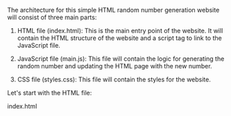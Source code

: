 The architecture for this simple HTML random number generation website will consist of three main parts:

1. HTML file (index.html): This is the main entry point of the website. It will contain the HTML structure of the website and a script tag to link to the JavaScript file.

2. JavaScript file (main.js): This file will contain the logic for generating the random number and updating the HTML page with the new number.

3. CSS file (styles.css): This file will contain the styles for the website.

Let's start with the HTML file:

index.html
